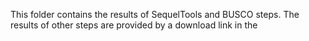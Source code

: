 This folder contains the results of SequelTools and BUSCO steps. The results of other steps are provided by a download link in the 
